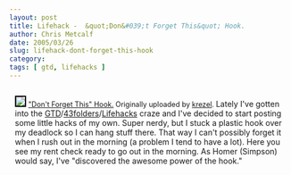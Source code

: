 ```yaml
---
layout: post
title: Lifehack -  &quot;Don&#039;t Forget This&quot; Hook.
author: Chris Metcalf
date: 2005/03/26
slug: lifehack-dont-forget-this-hook
category: 
tags: [ gtd, lifehacks ]
---
```


<p style="float: right; margin-left: 10px; margin-bottom: 10px">  <a href="http://www.flickr.com/photos/chrismetcalf/7360332/" title="photo sharing"><img src="http://photos7.flickr.com/7360332_f17463c57e_m.jpg" style="border: 2px solid #000000" /></a>
<span style="font-size: 0.9em; margin-top: 0px">
<a href="http://www.flickr.com/photos/chrismetcalf/7360332/">"Don't Forget This" Hook.</a>
Originally uploaded by <a href="http://www.flickr.com/people/chrismetcalf/">krezel</a>.
</span>
Lately I've gotten into the <a href="http://www.amazon.com/exec/obidos/tg/detail/-/0142000280/qid=1111884682/sr=8-1/ref=sr_8_xs_ap_i1_xgl14/102-2847828-2425734?v=glance&amp;s=books&amp;n=507846">GTD</a>/<a href="http://43folders.com">43folders</a>/<a href="http://www.technorati.com/tag/lifehacks">Lifehacks</a> craze and I've decided to start posting some little hacks of my own.
Super nerdy, but I stuck a plastic hook over my deadlock so I can hang stuff there. That way I can't possibly forget it when I rush out in the morning (a problem I tend to have a lot). Here you see my rent check ready to go out in the morning.
As Homer (Simpson) would say, I've "discovered the awesome power of the hook."
<br clear="all" />
